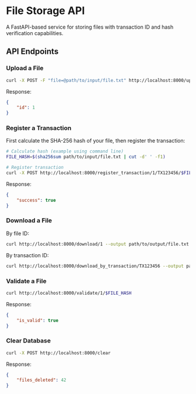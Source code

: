 # File Storage API

A FastAPI-based service for storing files with transaction ID and hash verification capabilities.

## API Endpoints

### Upload a File
```bash
curl -X POST -F "file=@path/to/input/file.txt" http://localhost:8000/upload/
```
Response:
```json
{
    "id": 1
}
```

### Register a Transaction
First calculate the SHA-256 hash of your file, then register the transaction:
```bash
# Calculate hash (example using command line)
FILE_HASH=$(sha256sum path/to/input/file.txt | cut -d' ' -f1)

# Register transaction
curl -X POST http://localhost:8000/register_transaction/1/TX123456/$FILE_HASH
```
Response:
```json
{
    "success": true
}
```

### Download a File
By file ID:
```bash
curl http://localhost:8000/download/1 --output path/to/output/file.txt
```

By transaction ID:
```bash
curl http://localhost:8000/download_by_transaction/TX123456 --output path/to/output/file.txt
```

### Validate a File
```bash
curl http://localhost:8000/validate/1/$FILE_HASH
```
Response:
```json
{
    "is_valid": true
}
```

### Clear Database
```bash
curl -X POST http://localhost:8000/clear
```
Response:
```json
{
    "files_deleted": 42
}
```